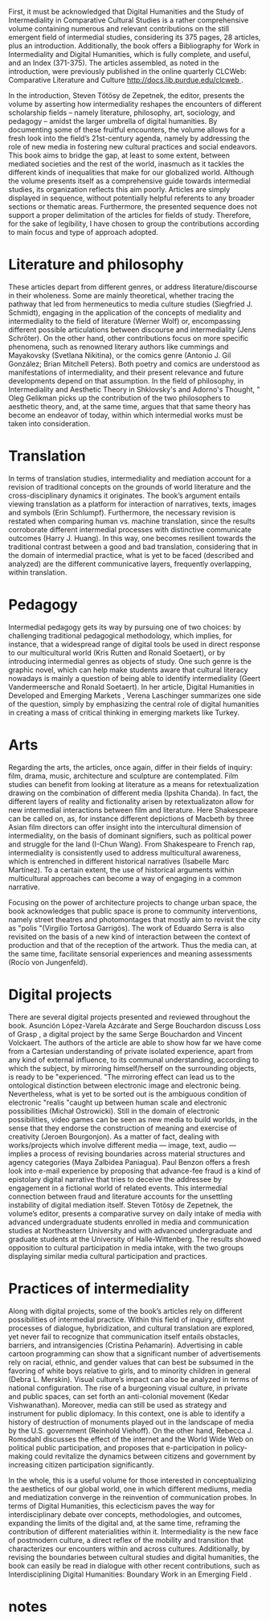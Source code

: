 
First, it must be acknowledged that Digital Humanities and the Study of Intermediality in Comparative Cultural Studies is a rather comprehensive volume containing numerous and relevant contributions on the still emergent field of intermedial studies, considering its 375 pages, 28 articles, plus an introduction. Additionally, the book offers a Bibliography for Work in Intermediality and Digital Humanities, which is fully complete, and useful, and an Index (371-375). The articles assembled, as noted in the introduction, were previously published in the online quarterly CLCWeb: Comparative Literature and Culture [http://docs.lib.purdue.edu/clcweb ](http://docs.lib.purdue.edu/clcweb). 

In the introduction, Steven Tötösy de Zepetnek, the editor, presents the volume by asserting how intermediality reshapes the encounters of different scholarship fields – namely literature, philosophy, art, sociology, and pedagogy – amidst the larger umbrella of digital humanities. By documenting some of these fruitful encounters, the volume allows for a fresh look into the field’s 21st-century agenda, namely by addressing the role of new media in fostering new cultural practices and social endeavors. This book aims to bridge the gap, at least to some extent, between mediated societies and the rest of the world, inasmuch as it tackles the different kinds of inequalities that make for our globalized world. Although the volume presents itself as a comprehensive guide towards intermedial studies, its organization reflects this aim poorly. Articles are simply displayed in sequence, without potentially helpful referents to any broader sections or thematic areas. Furthermore, the presented sequence does not support a proper delimitation of the articles for fields of study. Therefore, for the sake of legibility, I have chosen to group the contributions according to main focus and type of approach adopted. 


# Literature and philosophy 


These articles depart from different genres, or address literature/discourse in their wholeness. Some are mainly theoretical, whether tracing the pathway that led from hermeneutics to media culture studies (Siegfried J. Schmidt), engaging in the application of the concepts of mediality and intermediality to the field of literature (Werner Wolf) or, encompassing different possible articulations between discourse and intermediality (Jens Schröter). On the other hand, other contributions focus on more specific phenomena, such as renowned literary authors like cummings and Mayakovsky (Svetlana Nikitina), or the comics genre (Antonio J. Gil González; Brian Mitchell Peters). Both poetry and comics are understood as manifestations of intermediality, and their present relevance and future developments depend on that assumption. In the field of philosophy, in Intermediality and Aesthetic Theory in Shklovsky's and Adorno's Thought, ” Oleg Gelikman picks up the contribution of the two philosophers to aesthetic theory, and, at the same time, argues that that same theory has become an endeavor of today, within which intermedial works must be taken into consideration. 


# Translation 


In terms of translation studies, intermediality and mediation account for a revision of traditional concepts on the grounds of world literature and the cross-disciplinary dynamics it originates. The book’s argument entails viewing translation as a platform for interaction of narratives, texts, images and symbols (Erin Schlumpf). Furthermore, the necessary revision is restated when comparing human vs. machine translation, since the results corroborate different intermedial processes with distinctive communicate outcomes (Harry J. Huang). In this way, one becomes resilient towards the traditional contrast between a good and bad translation, considering that in the domain of intermedial practice, what is yet to be faced (described and analyzed) are the different communicative layers, frequently overlapping, within translation. 


# Pedagogy 


Intermedial pedagogy gets its way by pursuing one of two choices: by challenging traditional pedagogical methodology, which implies, for instance, that a widespread range of digital tools be used in direct response to our multicultural world (Kris Rutten and Ronald Soetaert), or by introducing intermedial genres as objects of study. One such genre is the graphic novel, which can help make students aware that cultural literacy nowadays is mainly a question of being able to identify intermediality (Geert Vandermeersche and Ronald Soetaert). In her article, Digital Humanities in Developed and Emerging Markets , Verena Laschinger summarizes one side of the question, simply by emphasizing the central role of digital humanities in creating a mass of critical thinking in emerging markets like Turkey. 


# Arts 


Regarding the arts, the articles, once again, differ in their fields of inquiry: film, drama, music, architecture and sculpture are contemplated. Film studies can benefit from looking at literature as a means for retextualization drawing on the combination of different media (Ipshita Chanda). In fact, the different layers of reality and fictionality arisen by retextualizaton allow for new intermedial interactions between film and literature. Here Shakespeare can be called on, as, for instance different depictions of Macbeth by three Asian film directors can offer insight into the intercultural dimension of intermediality, on the basis of dominant signifiers, such as political power and struggle for the land (I-Chun Wang). From Shakespeare to French rap, intermediality is consistently used to address multicultural awareness, which is entrenched in different historical narratives (Isabelle Marc Martínez). To a certain extent, the use of historical arguments within multicultural approaches can become a way of engaging in a common narrative. 

Focusing on the power of architecture projects to change urban space, the book acknowledges that public space is prone to community interventions, namely street theatres and photomontages that mostly aim to revisit the city as "polis "(Virgilio Tortosa Garrigós). The work of Eduardo Serra is also revisited on the basis of a new kind of interaction between the context of production and that of the reception of the artwork. Thus the media can, at the same time, facilitate sensorial experiences and meaning assessments (Rocío von Jungenfeld). 


# Digital projects 


There are several digital projects presented and reviewed throughout the book. Asunción López-Varela Azcárate and Serge Bouchardon discuss Loss of Grasp , a digital project by the same Serge Bouchardon and Vincent Volckaert. The authors of the article are able to show how far we have come from a Cartesian understanding of private isolated experience, apart from any kind of external influence, to its communal understanding, according to which the subject, by mirroring himself/herself on the surrounding objects, is ready to be "experienced. "The mirroring effect can lead us to the ontological distinction between electronic image and electronic being. Nevertheless, what is yet to be sorted out is the ambiguous condition of electronic "realis "caught up between human scale and electronic possibilities (Michał Ostrowicki). Still in the domain of electronic possibilities, video games can be seen as new media to build worlds, in the sense that they endorse the construction of meaning and exercise of creativity (Jeroen Bourgonjon). As a matter of fact, dealing with works/projects which involve different media — image, text, audio — implies a process of revising boundaries across material structures and agency categories (Maya Zalbidea Paniagua). Paul Benzon offers a fresh look into e-mail experience by proposing that advance-fee fraud is a kind of epistolary digital narrative that tries to deceive the addressee by engagement in a fictional world of related events. This intermedial connection between fraud and literature accounts for the unsettling instability of digital mediation itself. Steven Tötösy de Zepetnek, the volume’s editor, presents a comparative survey on daily intake of media with advanced undergraduate students enrolled in media and communication studies at Northeastern University and with advanced undergraduate and graduate students at the University of Halle-Wittenberg. The results showed opposition to cultural participation in media intake, with the two groups displaying similar media cultural participation and practices. 


# Practices of intermediality 


Along with digital projects, some of the book’s articles rely on different possibilities of intermedial practice. Within this field of inquiry, different processes of dialogue, hybridization, and cultural translation are explored, yet never fail to recognize that communication itself entails obstacles, barriers, and intransigencies (Cristina Peñamarín). Advertising in cable cartoon programming can show that a significant number of advertisements rely on racial, ethnic, and gender values that can best be subsumed in the favoring of white boys relative to girls, and to minority children in general (Debra L. Merskin). Visual culture’s impact can also be analyzed in terms of national configuration. The rise of a burgeoning visual culture, in private and public spaces, can set forth an anti-colonial movement (Kedar Vishwanathan). Moreover, media can still be used as strategy and instrument for public diplomacy. In this context, one is able to identify a history of destruction of monuments played out in the landscape of media by the U.S. government (Reinhold Viehoff). On the other hand, Rebecca J. Romsdahl discusses the effect of the internet and the World Wide Web on political public participation, and proposes that e-participation in policy-making could revitalize the dynamics between citizens and government by increasing citizen participation significantly. 

In the whole, this is a useful volume for those interested in conceptualizing the aesthetics of our global world, one in which different mediums, media and mediatization converge in the reinvention of communication probes. In terms of Digital Humanities, this eclecticism paves the way for interdisciplinary debate over concepts, methodologies, and outcomes, expanding the limits of the digital and, at the same time, reframing the contribution of different materialities within it. Intermediality is the new face of postmodern culture, a direct reflex of the mobility and transition that characterizes our encounters within and across cultures. Additionally, by revising the boundaries between cultural studies and digital humanities, the book can easily be read in dialogue with other recent contributions, such as Interdisciplining Digital Humanities: Boundary Work in an Emerging Field . 


# notes
